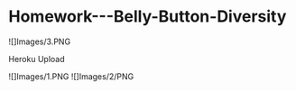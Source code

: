 # Homework---Belly-Button-Diversity

![]Images/3.PNG

Heroku Upload

![]Images/1.PNG
![]Images/2/PNG
